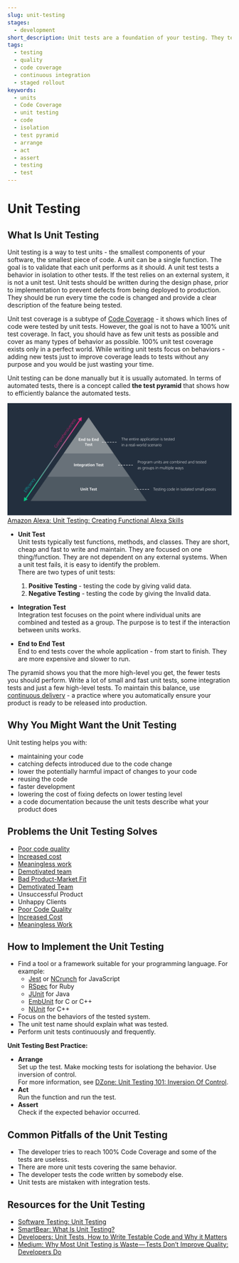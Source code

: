 ```yaml
---
slug: unit-testing
stages:
  - development
short_description: Unit tests are a foundation of your testing. They test the smallest pieces of code called units that have to be isolated from a system. Unit tests are small, cheap and easy to maintain. The number of unit tests outnumbers any other types of tests.
tags:
  - testing
  - quality
  - code coverage
  - continuous integration
  - staged rollout
keywords:
  - units
  - Code Coverage
  - unit testing
  - code
  - isolation
  - test pyramid
  - arrange
  - act
  - assert
  - testing
  - test
---
```


# Unit Testing

## What Is Unit Testing

Unit testing is a way to test units - the smallest components of your software, the smallest piece of code. A unit can be a single function. The goal is to validate that each unit performs as it should. A unit test tests a behavior in isolation to other tests. If the test relies on an external system, it is not a unit test. Unit tests should be written during the design phase, prior to implementation to prevent defects from being deployed to production. They should be run every time the code is changed and provide a clear description of the feature being tested.

Unit test coverage is a subtype of [Code Coverage](/problems/code-coverage) - it shows which lines of code were tested by unit tests. However, the goal is not to have a 100% unit test coverage. In fact, you should have as few unit tests as possible and cover as many types of behavior as possible. 100% unit test coverage exists only in a perfect world. While writing unit tests focus on behaviors - adding new tests just to improve coverage leads to tests without any purpose and you would be just wasting your time.

Unit testing can be done manually but it is usually automated. In terms of automated tests, there is a concept called **the test pyramid** that shows how to efficiently balance the automated tests.

![Unit Testing](/files/unit_testing.png)
[Amazon Alexa: Unit Testing: Creating Functional Alexa Skills](https://developer.amazon.com/it/blogs/alexa/post/35bdad3d-57c8-4623-88c6-815540697af5/unit-testing-create-functional-alexa-skills)

- **Unit Test**  
   Unit tests typically test functions, methods, and classes. They are short, cheap and fast to write and maintain. They are focused on one thing/function. They are not dependent on any external systems. When a unit test fails, it is easy to identify the problem.  
  There are two types of unit tests:

  1. **Positive Testing** - testing the code by giving valid data.
  2. **Negative Testing** - testing the code by giving the Invalid data.

- **Integration Test**  
   Integration test focuses on the point where individual units are combined and tested as a group. The purpose is to test if the interaction between units works.

- **End to End Test**  
   End to end tests cover the whole application - from start to finish. They are more expensive and slower to run.

The pyramid shows you that the more high-level you get, the fewer tests you should perform. Write a lot of small and fast unit tests, some integration tests and just a few high-level tests. To maintain this balance, use [continuous delivery](/problems/continuous_delivery) - a practice where you automatically ensure your product is ready to be released into production.

## Why You Might Want the Unit Testing

Unit testing helps you with:

- maintaining your code
- catching defects introduced due to the code change
- lower the potentially harmful impact of changes to your code
- reusing the code
- faster development
- lowering the cost of fixing defects on lower testing level
- a code documentation because the unit tests describe what your product does

## Problems the Unit Testing Solves

- [Poor code quality](/problems/poor-code-quality)
- [Increased cost](/problems/increased-cost)
- [Meaningless work](/problems/meaningless-work)
- [Demotivated team](/problems/demotivated-team)
- [Bad Product-Market Fit](/problems/bad-product-market-fit)
- [Demotivated Team](/problems/demotivated-team)
- Unsuccessful Product
- Unhappy Clients
- [Poor Code Quality](/problems/poor-code-quality)
- [Increased Cost](/problems/increased-cost)
- [Meaningless Work](/problems/meaningless-work)

## How to Implement the Unit Testing

- Find a tool or a framework suitable for your programming language. For example:
  - [Jest](https://jestjs.io/) or [NCrunch](https://www.ncrunch.net/) for JavaScript
  - [RSpec](https://rspec.info/) for Ruby
  - [JUnit](https://junit.org) for Java
  - [EmbUnit](https://www.embunit.com/) for C or C++
  - [NUnit](https://nunit.org/) for C++
- Focus on the behaviors of the tested system.
- The unit test name should explain what was tested.
- Perform unit tests continuously and frequently.

**Unit Testing Best Practice:**

- **Arrange**  
  Set up the test. Make mocking tests for isolationg the behavior. Use inversion of control.  
  For more information, see [DZone: Unit Testing 101: Inversion Of Control](https://www.dzone.com/articles/unit-testing-101-inversion).
- **Act**  
  Run the function and run the test.
- **Assert**  
  Check if the expected behavior occurred.

## Common Pitfalls of the Unit Testing

- The developer tries to reach 100% Code Coverage and some of the tests are useless.
- There are more unit tests covering the same behavior.
- The developer tests the code written by somebody else.
- Unit tests are mistaken with integration tests.

## Resources for the Unit Testing

- [Software Testing: Unit Testing](http://softwaretestingfundamentals.com/unit-testing/)
- [SmartBear: What Is Unit Testing?](https://smartbear.com/learn/automated-testing/what-is-unit-testing/)
- [Developers: Unit Tests, How to Write Testable Code and Why it Matters](https://www.toptal.com/qa/how-to-write-testable-code-and-why-it-matters)
- [Medium: Why Most Unit Testing is Waste — Tests Don’t Improve Quality: Developers Do](https://medium.com/pacroy/why-most-unit-testing-is-waste-tests-dont-improve-quality-developers-do-47a8584f79ab)
